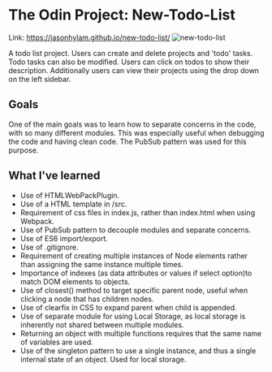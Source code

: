 # The Odin Project: New-Todo-List

Link: https://jasonhylam.github.io/new-todo-list/
![new-todo-list](https://github.com/prodijay777/new-todo-list/assets/105083538/36116a06-5440-4912-b333-ee36047a03d0)


A todo list project. Users can create and delete projects and 'todo' tasks. Todo tasks can also be modified.
Users can click on todos to show their description. Additionally users can view their projects using the drop down on the left sidebar.

## Goals
One of the main goals was to learn how to separate concerns in the code, with so many different modules. This was especially useful when debugging the code and having clean code. The PubSub pattern was used for this purpose.

## What I've learned
- Use of HTMLWebPackPlugin.
- Use of a HTML template in /src.
- Requirement of css files in index.js, rather than index.html when using Webpack.
- Use of PubSub pattern to decouple modules and separate concerns.
- Use of ES6 import/export.
- Use of .gitignore.
- Requirement of creating multiple instances of Node elements rather than assigning the same instance multiple times.
- Importance of indexes (as data attributes or values if select option)to match DOM elements to objects.
- Use of closest() method to target specific parent node, useful when clicking a node that has children nodes.
- Use of clearfix in CSS to expand parent when child is appended.
- Use of separate module for using Local Storage, as local storage is inherently not shared between multiple modules.
- Returning an object with multiple functions requires that the same name of variables are used.
- Use of the singleton pattern to use a single instance, and thus a single internal state of an object. Used for local storage.
